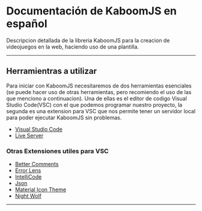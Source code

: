 
# Documentación de KaboomJS en español

Descripcion detallada de la libreria KaboomJS para la creacion de videojuegos en la web, haciendo uso de una plantilla.

---

## Herramientras a utilizar
Para iniciar con KaboomJS necesitaremos de dos herramientas esenciales (se puede hacer uso de otras herramientas, pero recomiendo el uso de las que menciono a continuacion). Una de ellas es el editor de codigo Visual Studio Code(VSC) con el que podemos programar nuestro proyecto, la segunda es una extension para VSC que nos permite tener un servidor local para poder ejecutar KaboomJS sin problemas.

- [Visual Studio Code](https://code.visualstudio.com/)
- [Live Server](https://marketplace.visualstudio.com/items?itemName=ritwickdey.LiveServer)

### Otras Extensiones utiles para VSC
- [Better Comments](https://marketplace.visualstudio.com/items?itemName=aaron-bond.better-comments)
- [Error Lens](https://marketplace.visualstudio.com/items?itemName=usernamehw.errorlens)
- [IntelliCode](https://marketplace.visualstudio.com/items?itemName=VisualStudioExptTeam.vscodeintellicode)
- [Json](https://marketplace.visualstudio.com/items?itemName=ZainChen.json)
- [Material Icon Theme](https://marketplace.visualstudio.com/items?itemName=PKief.material-icon-theme)
- [Night Wolf](https://marketplace.visualstudio.com/items?itemName=MaoSantaella.night-wolf)

---
